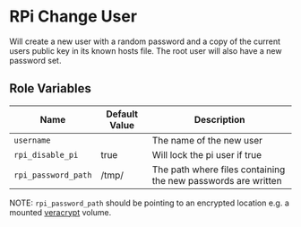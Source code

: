 RPi Change User
=========

Will create a new user with a random password and a copy of the current users public key in its known hosts file. The root user will also have a new password set.

Role Variables
--------------
| Name                | Default Value | Description                                                   |
|---------------------|---------------|---------------------------------------------------------------|
| `username`          |               | The name of the new user                                      |
| `rpi_disable_pi`    | true          | Will lock the pi user if true                                 |
| `rpi_password_path` | /tmp/         | The path where files containing the new passwords are written |

NOTE: `rpi_password_path` should be pointing to an encrypted location e.g. a mounted [veracrypt] volume.

[veracrypt]: https://www.veracrypt.fr
